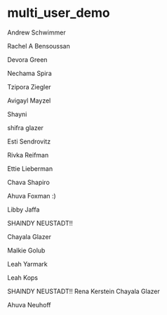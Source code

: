 # multi_user_demo

Andrew Schwimmer

Rachel A Bensoussan

Devora Green

Nechama Spira

Tzipora Ziegler

Avigayl Mayzel

Shayni

shifra glazer

Esti Sendrovitz

Rivka Reifman

Ettie Lieberman

Chava Shapiro

Ahuva Foxman :)

Libby Jaffa

SHAINDY NEUSTADT!!

Chayala Glazer

Malkie Golub

Leah Yarmark


Leah Kops


SHAINDY NEUSTADT!!
Rena Kerstein
Chayala Glazer




Ahuva Neuhoff

